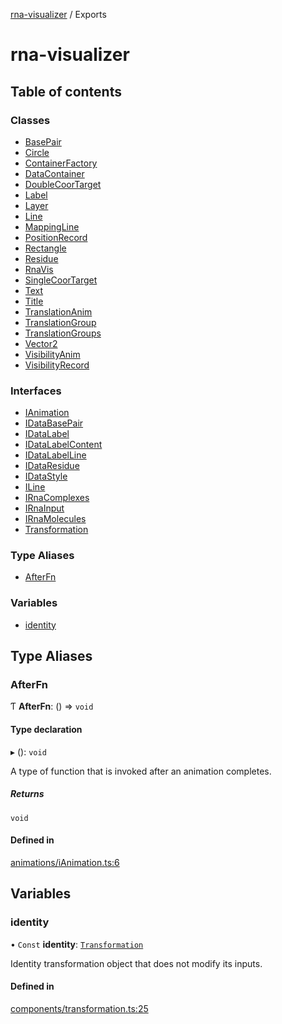 [rna-visualizer](README.md) / Exports

# rna-visualizer

## Table of contents

### Classes

- [BasePair](classes/BasePair.md)
- [Circle](classes/Circle.md)
- [ContainerFactory](classes/ContainerFactory.md)
- [DataContainer](classes/DataContainer.md)
- [DoubleCoorTarget](classes/DoubleCoorTarget.md)
- [Label](classes/Label.md)
- [Layer](classes/Layer.md)
- [Line](classes/Line.md)
- [MappingLine](classes/MappingLine.md)
- [PositionRecord](classes/PositionRecord.md)
- [Rectangle](classes/Rectangle.md)
- [Residue](classes/Residue.md)
- [RnaVis](classes/RnaVis.md)
- [SingleCoorTarget](classes/SingleCoorTarget.md)
- [Text](classes/Text.md)
- [Title](classes/Title.md)
- [TranslationAnim](classes/TranslationAnim.md)
- [TranslationGroup](classes/TranslationGroup.md)
- [TranslationGroups](classes/TranslationGroups.md)
- [Vector2](classes/Vector2.md)
- [VisibilityAnim](classes/VisibilityAnim.md)
- [VisibilityRecord](classes/VisibilityRecord.md)

### Interfaces

- [IAnimation](interfaces/IAnimation.md)
- [IDataBasePair](interfaces/IDataBasePair.md)
- [IDataLabel](interfaces/IDataLabel.md)
- [IDataLabelContent](interfaces/IDataLabelContent.md)
- [IDataLabelLine](interfaces/IDataLabelLine.md)
- [IDataResidue](interfaces/IDataResidue.md)
- [IDataStyle](interfaces/IDataStyle.md)
- [ILine](interfaces/ILine.md)
- [IRnaComplexes](interfaces/IRnaComplexes.md)
- [IRnaInput](interfaces/IRnaInput.md)
- [IRnaMolecules](interfaces/IRnaMolecules.md)
- [Transformation](interfaces/Transformation.md)

### Type Aliases

- [AfterFn](modules.md#afterfn)

### Variables

- [identity](modules.md#identity)

## Type Aliases

### AfterFn

Ƭ **AfterFn**: () => `void`

#### Type declaration

▸ (): `void`

A type of function that is invoked after an animation completes.

##### Returns

`void`

#### Defined in

[animations/iAnimation.ts:6](https://github.com/michalhercik/rna-visualizer/blob/7600d7b/lib/src/animations/iAnimation.ts#L6)

## Variables

### identity

• `Const` **identity**: [`Transformation`](interfaces/Transformation.md)

Identity transformation object that does not modify its inputs.

#### Defined in

[components/transformation.ts:25](https://github.com/michalhercik/rna-visualizer/blob/7600d7b/lib/src/components/transformation.ts#L25)
